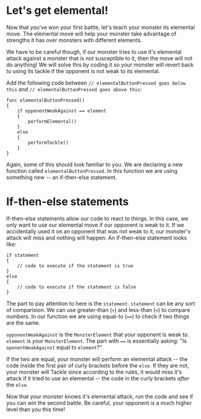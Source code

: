 Let's get elemental!
====================
Now that you've won your first battle, let's teach your monster its elemental move. The elemental move will help your monster take advantage of strengths it has over monsters with different elements. 

We have to be careful though, if our monster tries to use it's elemental attack against a monster that is not susceptible to it, then the move will not do anything! We will solve this by coding it so your monster will revert back to using its tackle if the opponent is not weak to its elemental.

Add the following code between ```// elementalButtonPressed goes below this``` and ```// elementalButtonPressed goes above this```:

	func elementalButtonPressed()
	{
    	if opponentWeakAgainst == element
    	{
    		performElemental()
    	}
    	else
    	{
      		performTackle()
    	}
	}

Again, some of this should look familiar to you. We are declaring a new function called ```elementalButtonPressed```. In this function we are using something new -- an if-then-else statement.

If-then-else statements
=======================
If-then-else statements allow our code to react to things. In this case, we only want to use our elemental move if our opponent is weak to it. If we accidentally used it on an opponent that was not weak to it, our monster's attack will miss and nothing will happen. An if-then-else statement looks like:

	if statement
	{
		// code to execute if the statement is true
	}
	else
	{
		// code to execute if the statement is false
	}

The part to pay attention to here is the ```statement```. ```statement``` can be any sort of comparision. We can use greater-than (```>```) and less-than (```<```) to compare numbers. In our function we are using equal-to (```==```) to check if two things are the same. 

```opponentWeakAgainst``` is the ```MonsterElement``` that your opponent is weak to. ```element``` is *your* ```MonsterElement```. The part with ```==``` is essentially asking: "Is ```oponentWeakAgainst``` equal to ```element```?"

If the two are equal, your monster will perform an elemental attack --  the code inside the first pair of curly brackets before the ```else```. If they are not, your monster will Tackle since according to the rules, it would miss it's attack if it tried to use an elemental -- the code in the curly brackets *after* the ```else```.

Now that your monster knows it's elemental attack, run the code and see if you can win the second battle. Be careful, your opponent is a much higher level than you this time!
